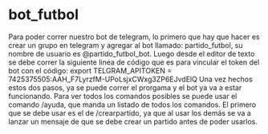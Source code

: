 # bot_futbol
Para poder correr  nuestro bot de telegram, lo primero que hay que hacer es crear un grupo en telegram y agregar al bot llamado: partido_futbol, su nombre de usuario es @partido_futbol_bot.
Luego desde el editor de texto se debe correr la siguiente linea de código que es para vincular el token del bot con el código: export TELGRAM_APITOKEN = 7425375505:AAH_F7LyrzfM-UPoLsjxCWxg3ZP6EJvdElQ
Una vez hechos estos dos pasos, ya se puede correr el prorgama y el bot ya va a estar funcionando. Para ver todos los comandos posibles se puede usar el comando /ayuda, que manda un listado de todos los comandos. El primero que se debe usar es el de /crearpartido, ya que al usar los demás se va a lanzar un mensaje de que se debe crear un partido antes de poder usarlos.
